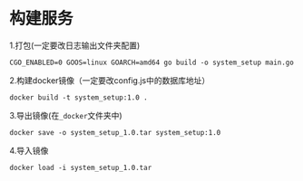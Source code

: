 # 构建服务
1.打包(一定要改日志输出文件夹配置)
```
CGO_ENABLED=0 GOOS=linux GOARCH=amd64 go build -o system_setup main.go
```
2.构建docker镜像（一定要改config.js中的数据库地址）
```
docker build -t system_setup:1.0 .
```
3.导出镜像(在`_docker`文件夹中)
```
docker save -o system_setup_1.0.tar system_setup:1.0
```
4.导入镜像
```docker
docker load -i system_setup_1.0.tar
```